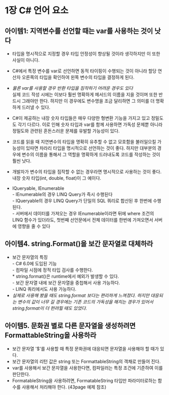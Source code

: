 # 1장 C# 언어 요소

## 아이템1: 지역변수를 선언할 때는 var를 사용하는 것이 낫다
- 타입을 명시적으로 지정할 경우 타입 안정성이 향상될 것이라 생각하지만 이 또한 사실이 아니다. 
- C#에서 특정 변수를 var로 선언하면 동적 타이핑이 수행되는 것이 아니라 할당 연산자 오른쪽의 타입을 확인하여 왼쪽 변수의 타입을 결정하게 된다. 
- _물론 var를 사용할 경우 반환 타입을 짐작하기 어려운 경우도 있다_<br>
실제 코드 작성 시에는 이보다 훨씬 명확하게 메서드의 이름을 지을 것이며 또한 반드시 그래야만 한다. 하지만 이 경우에도 변수명을 조금 달리하면 그 의미를 더 명확하게 드러낼 수 있다. 
- C#이 제공하는 내장 숫자 타입들은 매우 다양한 형변환 기능을 가지고 있고 정밀도도 각기 다르다. 이로 인해 숫자 타입과 var를 함께 사용하면 가독성 문제뿐 아니라 정밀도와 관련된 혼돈스러운 문제를 유발할 가능성이 있다. 
- 코드를 읽을 때 지연변수의 타입을 명확히 유추할 수 없고 모호함을 불러일으킬 가능성이 있따면 차라리 타입을 명시적으로 선언하는 것이 좋다. 하지만 대부분의 경우에 변수의 이름을 통해서 그 역할을 명확하게 드러내도록 코드를 작성하는 것이 훨씬 낫다.
- 개발자가 변수의 타입을 짐작할 수 없는 경우라면 명시적으로 사용하는 것이 좋다. 내장 숫자 타입(int, double, float)이 그 예이다. 

- IQueryable, IEnumerable
<br>- IEnumerable의 경우 LINQ Query가 즉시 수행된다
<br>- IQueryable의 경우 LINQ Query가 단일의 SQL 쿼리로 합산된 후 한번에 수행된다. 
<br>- 서버에서 데이터를 가져오는 경우 IEnumerable이라면 뒤에 where 조건의 LINQ 함수가 있더라도, 첫번째 선언문에서 전체 데이터를 한번에 가져오면서 서버에 영향을 줄 수 있다

## 아이템4. string.Format()을 보간 문자열로 대체하라
- 보간 문자열의 특징
<br>- C# 6.0에 도입된 기능
<br>- 컴파일 시점에 정적 타입 검사를 수행한다.
<br>* string.format()은 runtime에서 예외가 발생할 수 있다.
<br>- 보간 문자열 내에 보간 문자열을 중첩해서 사용 가능하다.
<br>- LINQ 쿼리에서도 사용 가능하다. 
- _실제로 사용해 봤을 때도 string.format 보다는 편리하게 느껴졌다. 하지만 대응되는 변수의 값이 너무 길 경우에는 기존 코드의 가독성을 해치는 경우가 있어서 string.format이 더 펀려힐 때도 있었다._


## 아이템5. 문화권 별로 다른 문자열을 생성하려면 FormattableString을 사용하라
- 보간 문자열 '$'를 사용할 때 특정 문화권에 대응되면 문자열을 사용해야 할 때가 있다.
- 보간 문자열의 리턴 값은 string 또는 FormattableString의 객채로 만들어 진다. 
- var를 사용해서 보간 문자열을 사용한다면, 컴파일러는 특정 조건에 기준하여 이를 판단한다. 
- FormatableString을 사용하려면, FormatableString 타입만 파라미터로하는 함수를 사용해서 처리해야 한다. (43page 예제 참조)